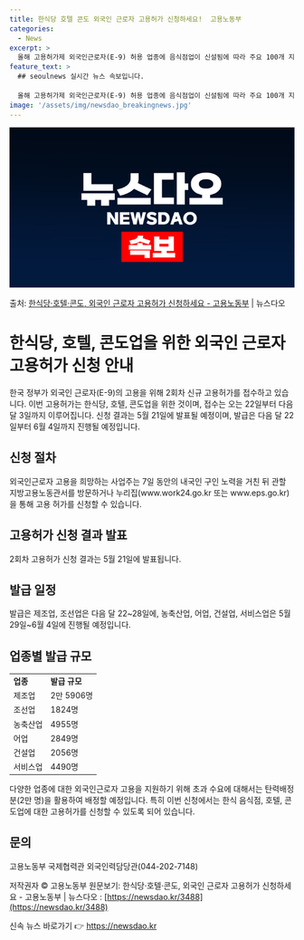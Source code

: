 ```yaml
---
title: 한식당 호텔 콘도 외국인 근로자 고용허가 신청하세요!  고용노동부
categories:
  - News
excerpt: >
  올해 고용허가제 외국인근로자(E-9) 허용 업종에 음식점업이 신설됨에 따라 주요 100개 지역에 소재한 한식…
feature_text: >
  ## seoulnews 실시간 뉴스 속보입니다.

  올해 고용허가제 외국인근로자(E-9) 허용 업종에 음식점업이 신설됨에 따라 주요 100개 지역에 소재한 한식…
image: '/assets/img/newsdao_breakingnews.jpg'
---
```


![뉴스다오 속보](/assets/img/newsdao_breakingnews.jpg)

<p>출처: <a href="https://newsdao.kr/3488" rel="dofollow">한식당·호텔·콘도, 외국인 근로자 고용허가 신청하세요 - 고용노동부</a> | 뉴스다오</p>

<h1>한식당, 호텔, 콘도업을 위한 외국인 근로자 고용허가 신청 안내</h1>

한국 정부가 외국인 근로자(E-9)의 고용을 위해 2회차 신규 고용허가를 접수하고 있습니다. 이번 고용허가는 한식당, 호텔, 콘도업을 위한 것이며, 접수는 오는 22일부터 다음 달 3일까지 이루어집니다. 신청 결과는 5월 21일에 발표될 예정이며, 발급은 다음 달 22일부터 6월 4일까지 진행될 예정입니다.

<h2 data-ke-size="size26">신청 절차</h2>
<p data-ke-size="size16">외국인근로자 고용을 희망하는 사업주는 7일 동안의 내국인 구인 노력을 거친 뒤 관할 지방고용노동관서를 방문하거나 누리집(www.work24.go.kr 또는 www.eps.go.kr)을 통해 고용 허가를 신청할 수 있습니다.</p>

<h2 data-ke-size="size26">고용허가 신청 결과 발표</h2>
<p data-ke-size="size16">2회차 고용허가 신청 결과는 5월 21일에 발표됩니다.</p>

<h2 data-ke-size="size26">발급 일정</h2>
<p data-ke-size="size16">발급은 제조업, 조선업은 다음 달 22~28일에, 농축산업, 어업, 건설업, 서비스업은 5월 29일~6월 4일에 진행될 예정입니다.</p>

<h2 data-ke-size="size26">업종별 발급 규모</h2>
<table>
  <tr>
    <td><b>업종</b></td>
    <td><b>발급 규모</b></td>
  </tr>
  <tr>
    <td>제조업</td>
    <td>2만 5906명</td>
  </tr>
  <tr>
    <td>조선업</td>
    <td>1824명</td>
  </tr>
  <tr>
    <td>농축산업</td>
    <td>4955명</td>
  </tr>
  <tr>
    <td>어업</td>
    <td>2849명</td>
  </tr>
  <tr>
    <td>건설업</td>
    <td>2056명</td>
  </tr>
  <tr>
    <td>서비스업</td>
    <td>4490명</td>
  </tr>
</table>

다양한 업종에 대한 외국인근로자 고용을 지원하기 위해 초과 수요에 대해서는 탄력배정분(2만 명)을 활용하여 배정할 예정입니다. 특히 이번 신청에서는 한식 음식점, 호텔, 콘도업에 대한 고용허가를 신청할 수 있도록 되어 있습니다.

<h2 data-ke-size="size26">문의</h2>
<p data-ke-size="size16">고용노동부 국제협력관 외국인력담당관(044-202-7148)</p>

저작권자 © 고용노동부
원문보기: 한식당·호텔·콘도, 외국인 근로자 고용허가 신청하세요 - 고용노동부 | 뉴스다오 : [https://newsdao.kr/3488](https://newsdao.kr/3488) 

신속 뉴스 바로가기 👉 <a href="https://newsdao.kr" rel="dofollow">https://newsdao.kr</a>


